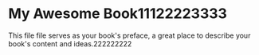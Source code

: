 # My Awesome Book11122223333

This file file serves as your book's preface, a great place to describe your book's content and ideas.222222222

